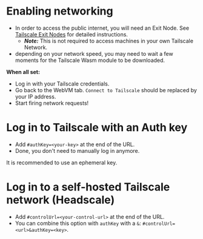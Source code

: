 # Enabling networking
- In order to access the public internet, you will need an Exit Node. See [Tailscale Exit Nodes](https://tailscale.com/kb/1103/exit-nodes/) for detailed instructions.
	- ***Note:*** This is not required to access machines in your own Tailscale Network.
- depending on your network speed, you may need to wait a few moments for the Tailscale Wasm module to be downloaded.

**When all set:**
- Log in with your Tailscale credentials.
- Go back to the WebVM tab. `Connect to Tailscale` should be replaced by your IP address.
- Start firing network requests!

# Log in to Tailscale with an Auth key

- Add `#authKey=<your-key>` at the end of the URL.
- Done, you don't need to manually log in anymore.

It is recommended to use an ephemeral key.

# Log in to a self-hosted Tailscale network (Headscale)

- Add `#controlUrl=<your-control-url>` at the end of the URL.
- You can combine this option with `authKey` with a `&`: `#controlUrl=<url>&authKey=<key>`.